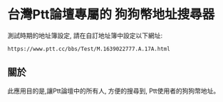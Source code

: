 # 台灣Ptt論壇專屬的 狗狗幣地址搜尋器

測試時期的地址簿設定, 請在自訂地址簿中設定以下網址:

`https://www.ptt.cc/bbs/Test/M.1639022777.A.17A.html`

## 關於
此應用目的是,讓Ptt論壇中的所有人, 
方便的搜尋到, 
Ptt使用者的狗狗幣地址。




